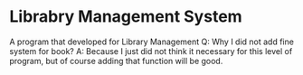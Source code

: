# Librabry Management System
A program that developed for Library Management 
Q: Why I did not add fine system for book? 
A: Because I just did not think it necessary for this level of program, but of course adding that function will be good. 
